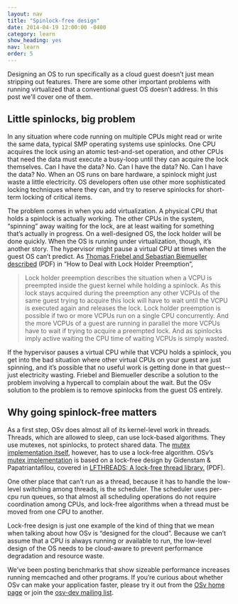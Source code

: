 ```yaml
---
layout: nav
title: "Spinlock-free design"
date: 2014-04-19 12:00:00 -0400
category: learn
show_heading: yes
nav: learn
order: 5
---
```

Designing an OS to run specifically as a cloud guest doesn’t just mean stripping out features. There are some other important problems with running virtualized that a conventional guest OS doesn’t address.  In this post we'll cover one of them.

<!--more-->

## Little spinlocks, big problem

In any situation where code running on multiple CPUs might read or write the  same data, typical SMP operating systems use spinlocks. One CPU acquires the lock using an atomic test-and-set operation, and other CPUs that need the data must execute a busy-loop until they can acquire the lock themselves. Can I have the data? No. Can I have the data? No. Can I have the data? No. When an OS runs on bare hardware, a spinlock might just waste a little electricity. OS developers often use other more sophisticated locking techniques where they can, and try to reserve spinlocks for short-term locking of critical items.

The problem comes in when you add virtualization. A physical CPU that holds a spinlock is actually working. The other CPUs in the system, “spinning” away waiting for the lock, are at least waiting for something that’s actually in progress. On a well-designed OS, the lock holder will be done quickly. When the OS is running under virtualization, though, it’s another story. The hypervisor might pause a virtual CPU at times when the guest OS can’t predict. As [Thomas Friebel and Sebastian Biemueller described]( http://www.betriebssysteme.org/Aktivitaeten/Treffen/2008-Garching/Programm/docs/Abstract_Friebel.pdf ) (PDF) in “How to Deal with Lock Holder Preemption”,

> Lock holder preemption describes the situation when a VCPU is preempted inside the guest kernel while holding a spinlock. As this lock stays acquired during the preemption any other VCPUs of the same guest trying to acquire this lock will have to wait until the VCPU is executed again and releases the lock. Lock holder preemption is possible if two or more VCPUs run on a single CPU concurrently. And the more VCPUs of a guest are running in parallel the more VCPUs have to wait if trying to acquire a preempted lock. And as spinlocks imply active waiting the CPU time of waiting VCPUs is simply wasted.

If the hypervisor pauses a virtual CPU while that VCPU holds a spinlock, you get into the bad situation where other virtual CPUs on your guest are just spinning, and it’s possible that no useful work is getting done in that guest--just electricity wasting. Friebel and Biemueller describe a solution to the problem involving a hypercall to complain about the wait. But the OSv solution to the problem is to remove spinlocks from the guest OS entirely.

## Why going spinlock-free matters

As a first step, OSv does almost all of its kernel-level work in threads. Threads, which are allowed to sleep, can use lock-based algorithms. They use mutexes, not spinlocks, to protect shared data. The [mutex implementation itself](https://github.com/cloudius-systems/osv/blob/master/include/lockfree/mutex.hh), however, has to use a lock-free algorithm. OSv’s [mutex implementation](https://github.com/cloudius-systems/osv/blob/master/include/lockfree/mutex.hh) is based on a lock-free design by Gidenstam & Papatriantafilou, covered in [LFTHREADS: A lock-free thread library.](http://domino.mpi-inf.mpg.de/internet/reports.nsf/c125634c000710d0c12560400034f45a/77c097efde9fa63fc125736800444203/$FILE/MPI-I-2007-1-003.pdf) (PDF).

One other place that can’t run as a thread, because it has to handle the low-level switching among threads, is the scheduler. The scheduler uses per-cpu run queues, so that almost all scheduling operations do not require coordination among CPUs, and lock-free algorithms when a thread must be moved from one CPU to another.



Lock-free design is just one example of the kind of thing that we mean when talking about how OSv is “designed for the cloud”.  Because we can’t assume that a CPU is always running or available to run, the low-level design of the OS needs to be cloud-aware to prevent performance degradation and resource waste.

We’ve been posting benchmarks that show sizeable performance increases running memcached and other programs. If you’re curious about whether OSv can make your application faster, please try it out from the [OSv home page](http://osv.io/) or join the [osv-dev mailing list](https://groups.google.com/forum/#!forum/osv-dev).

